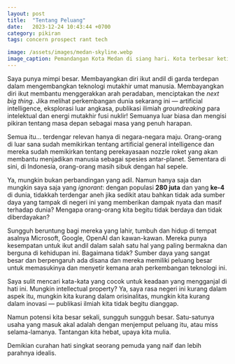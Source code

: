 ```yaml
---
layout: post
title:  "Tentang Peluang"
date:   2023-12-24 10:43:44 +0700
category: pikiran
tags: concern prospect rant tech

image: /assets/images/medan-skyline.webp
image_caption: Pemandangan Kota Medan di siang hari. Kota terbesar ketiga di Indonesia oleh ekonomi setelah Jakarta dan Surabaya. Tampak banyak pencakar langit sedang dibangun.
---
```


Saya punya mimpi besar. Membayangkan diri ikut andil di garda terdepan dalam mengembangkan teknologi mutakhir umat manusia. Membayangkan diri ikut membantu menggerakkan arah peradaban, menciptakan the *next big thing*. <!--more--> Jika melihat perkembangan dunia sekarang ini — artificial intelligence, eksplorasi luar angkasa, publikasi ilimiah *groundreaking* para intelektual dan energi mutakhir fusi nuklir! Semuanya luar biasa dan mengisi pikiran tentang masa depan sebagai masa yang penuh harapan.

Semua itu... terdengar relevan hanya di negara-negara maju. Orang-orang di luar sana sudah memikirkan tentang artificial general intelligence dan mereka sudah memikirkan tentang perekayasaan nozzle roket yang akan membantu menjadikan manusia sebagai spesies antar-planet. Sementara di sini, di Indonesia, orang-orang masih sibuk dengan hal sepele.

Ya, mungkin bukan perbandingan yang adil. Namun hanya saja dan mungkin saya saja yang *ignorant*: dengan populasi **280 juta** dan yang **ke-4** di dunia, tidakkah terdengar aneh jika sedikit atau bahkan tidak ada sumber daya yang tampak di negeri ini yang memberikan dampak nyata dan masif terhadap dunia? Mengapa orang-orang kita begitu tidak berdaya dan tidak diberdayakan?

Sungguh beruntung bagi mereka yang lahir, tumbuh dan hidup di tempat asalnya Microsoft, Google, OpenAI dan kawan-kawan. Mereka punya kesempatan untuk ikut andil dalam salah satu hal yang paling bermakna dan berguna di kehidupan ini. Bagaimana tidak? Sumber daya yang sangat besar dan berpengaruh ada disana dan mereka memiliki peluang besar untuk memasukinya dan menyetir kemana arah perkembangan teknologi ini.

Saya sulit mencari kata-kata yang cocok untuk keadaan yang mengganjal di hati ini. Mungkin intellectual property? Ya, saya rasa negeri ini kurang dalam aspek itu, mungkin kita kurang dalam orisinalitas, mungkin kita kurang dalam inovasi — publikasi ilmiah kita tidak begitu dianggap.

Namun potensi kita besar sekali, sungguh sungguh besar. Satu-satunya usaha yang masuk akal adalah dengan menjemput peluang itu, atau miss selama-lamanya. Tantangan kita hebat, upaya kita mulia. 

Demikian curahan hati singkat seorang pemuda yang naif dan lebih parahnya idealis.
